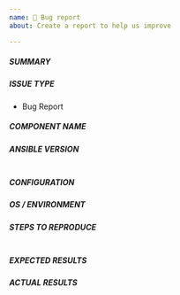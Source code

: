```yaml
---
name: 🐛 Bug report
about: Create a report to help us improve

---
```


<!---
Verify first that your issue/request is not already reported on GitHub.
THIS FORM WILL BE READ BY A MACHINE, COMPLETE ALL SECTIONS AS DESCRIBED.
Also test if the latest release, and devel branch are affected too.
ALWAYS add information AFTER (OUTSIDE) these html comments.
Otherwise it may end up being automatically closed by our bot. -->

##### SUMMARY
<!--- Explain the problem briefly -->

##### ISSUE TYPE
 - Bug Report

##### COMPONENT NAME
<!--- Insert, BELOW THIS COMMENT, the name of the module, plugin, task or feature.
Do not include extra details here, e.g. "vyos_command" not "the network module vyos_command" or the full path-->

##### ANSIBLE VERSION
<!--- Paste, BELOW THIS COMMENT, verbatim output from "ansible --version" between quotes below -->
```

```

##### CONFIGURATION
<!--- If using Ansible 2.4 or above, paste, BELOW THIS COMMENT, the results of "ansible-config dump --only-changed"
Otherwise, mention any settings you have changed/added/removed in ansible.cfg
(or using the ANSIBLE_* environment variables).-->

##### OS / ENVIRONMENT
<!--- Mention, BELOW THIS COMMENT, the OS you are running Ansible from, and the OS you are
managing, or say "N/A" for anything that is not platform-specific.
Also mention the specific version of what you are trying to control,
e.g. if this is a network bug the version of firmware on the network device.-->

##### STEPS TO REPRODUCE
<!--- For bugs, show exactly how to reproduce the problem, using a minimal test-case.
For new features, show how the feature would be used. -->

<!--- Paste example playbooks or commands between quotes below -->
```yaml

```

<!--- You can also paste gist.github.com links for larger files -->

##### EXPECTED RESULTS
<!--- What did you expect to happen when running the steps above? -->

##### ACTUAL RESULTS
<!--- What actually happened? If possible run with extra verbosity (-vvvv) -->

<!--- Paste verbatim command output between quotes below -->
```

```
